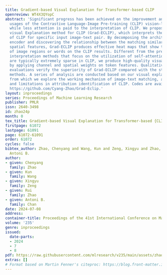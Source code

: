 ```yaml
---
title: Gradient-based Visual Explanation for Transformer-based CLIP
openreview: WT4X3QYopC
abstract: 'Significant progress has been achieved on the improvement and downstream
  usages of the Contrastive Language-Image Pre-training (CLIP) vision-language model,
  while less attention is paid to the interpretation of CLIP. We propose a Gradient-based
  visual Explanation method for CLIP (Grad-ECLIP), which interprets the matching result
  of CLIP for specific input image-text pair. By decomposing the architecture of the
  encoder and discovering the relationship between the matching similarity and intermediate
  spatial features, Grad-ECLIP produces effective heat maps that show the influence
  of image regions or words on the CLIP results. Different from the previous Transformer
  interpretation methods that focus on the utilization of self-attention maps, which
  are typically extremely sparse in CLIP, we produce high-quality visual explanations
  by applying channel and spatial weights on token features. Qualitative and quantitative
  evaluations verify the superiority of Grad-ECLIP compared with the state-of-the-art
  methods. A series of analysis are conducted based on our visual explanation results,
  from which we explore the working mechanism of image-text matching, and the strengths
  and limitations in attribution identification of CLIP. Codes are available here:
  https://github.com/Cyang-Zhao/Grad-Eclip.'
layout: inproceedings
series: Proceedings of Machine Learning Research
publisher: PMLR
issn: 2640-3498
id: zhao24p
month: 0
tex_title: Gradient-based Visual Explanation for Transformer-based {CLIP}
firstpage: 61072
lastpage: 61091
page: 61072-61091
order: 61072
cycles: false
bibtex_author: Zhao, Chenyang and Wang, Kun and Zeng, Xingyu and Zhao, Rui and Chan,
  Antoni B.
author:
- given: Chenyang
  family: Zhao
- given: Kun
  family: Wang
- given: Xingyu
  family: Zeng
- given: Rui
  family: Zhao
- given: Antoni B.
  family: Chan
date: 2024-07-08
address:
container-title: Proceedings of the 41st International Conference on Machine Learning
volume: '235'
genre: inproceedings
issued:
  date-parts:
  - 2024
  - 7
  - 8
pdf: https://raw.githubusercontent.com/mlresearch/v235/main/assets/zhao24p/zhao24p.pdf
extras: []
# Format based on Martin Fenner's citeproc: https://blog.front-matter.io/posts/citeproc-yaml-for-bibliographies/
---
```


